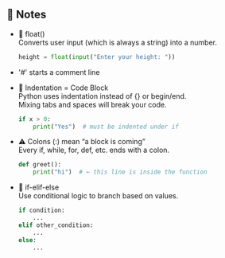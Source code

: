 📝 Notes  
--------
- 🔢 float()  
  Converts user input (which is always a string) into a number.

  ```python
  height = float(input("Enter your height: "))
  ```

- '#' starts a comment line

- 🔽 Indentation = Code Block  
  Python uses indentation instead of {} or begin/end.  
  Mixing tabs and spaces will break your code.

  ```python
  if x > 0:
      print("Yes")  # must be indented under if
  ```

- ⚠️ Colons (:) mean “a block is coming”  
  Every if, while, for, def, etc. ends with a colon.

  ```python
  def greet():
      print("hi")  # ← this line is inside the function
  ```

- 🤔 if-elif-else  
  Use conditional logic to branch based on values.

  ```python
  if condition:
      ...
  elif other_condition:
      ...
  else:
      ...
  ```
